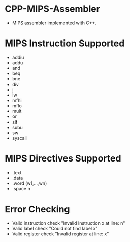 # CPP-MIPS-Assembler
* MIPS assembler implemented with C++.

# MIPS Instruction Supported
* addiu
* addu
* and
* beq
* bne
* div
* j
* lw
* mfhi
* mflo
* mult
* or
* slt
* subu
* sw
* syscall

# MIPS Directives Supported
* .text
* .data
* .word (w1,...,wn)
* .space n

# Error Checking
* Valid instruction check "Invalid Instruction x at line: n"
* Valid label check "Could not find label x"
* Valid register check "Invalid register at line: x"
